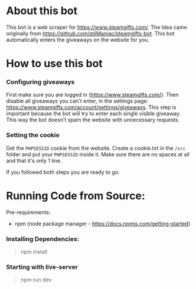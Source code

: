 # About this bot

This bot is a web scraper for https://www.steamgifts.com/. The Idea came originally from https://github.com/stilManiac/steamgifts-bot. This bot automatically enters the giveaways on the website for you.

# How to use this bot

### Configuring giveaways

First make sure you are logged in (https://www.steamgifts.com/). Then disable all giveaways you can't enter, in the settings page: https://www.steamgifts.com/account/settings/giveaways. This step is important because the bot will try to enter each single visible giveaway. This way the bot doesn't spam the website with unnecessary requests.

### Setting the cookie

Get the `PHPSESSID` cookie from the website.
Create a cookie.txt in the `/src` folder and put your `PHPSESSID` inside it. Make sure there are no spaces at all and that it's only 1 line.

If you followed both steps you are ready to go.

# Running Code from Source:

Pre-requirements:

- npm (node package manager - https://docs.npmjs.com/getting-started)

### Installing Dependencies:

> npm install

### Starting with live-server

> npm run dev
